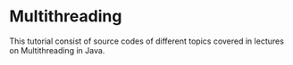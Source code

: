 # Multithreading

This tutorial consist of source codes of different topics covered in lectures on Multithreading in Java.
